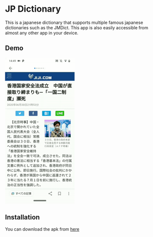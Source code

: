 # JP Dictionary

This is a japanese dictionary that supports multiple famous japanese dictionaries such as the JMDict. This app is also easily accessible from almost any other app in your device.

## Demo

![](screenshots/demo.gif)

## Installation

You can download the apk from [here](https://www.mediafire.com/file/928whie5olcdwv8/app-debug.apk/file)
